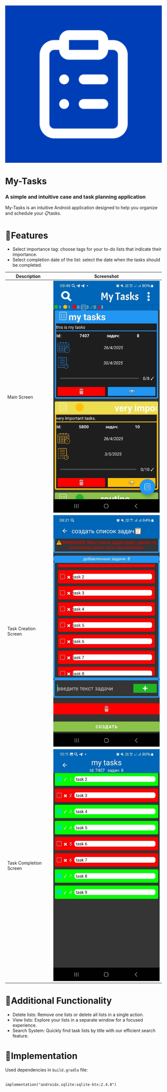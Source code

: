 ![Logo](app_icon.png)

# My-Tasks

### A simple and intuitive case and task planning application

My-Tasks is an intuitive Android application designed to help you organize and schedule your 📋tasks.

# 🌟Features

- Select importance tag: сhoose tags for your to-do lists that indicate their importance.
- Select сompletion date of the list: select the date when the tasks should be completed.

| Description      | Screenshot                    |
|------------------|-------------------------------|
| Main Screen    | ![Main Screen](appScreenshots/main_screen.jpg) |
| Task Creation Screen     | ![Task Creation Screen](appScreenshots/task_creation.jpg)         |
| Task Completion Screen   | ![Task Completion Screen](appScreenshots/task_checking.jpg)           |

# 🦾Additional Functionality

- Delete lists: Remove one lists or delete all lists in a single action.
- View lists: Explore your lists in a separate window for a focused experience.
- Search System: Quickly find task lists by title with our efficient search feature.

# 📄Implementation

Used dependencies in `build.gradle` file:

##
    implementation("androidx.sqlite:sqlite-ktx:2.4.0")
